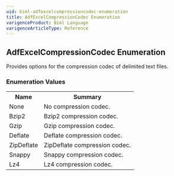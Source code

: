 ```yaml
---
uid: biml-adfexcelcompressioncodec-enumeration
title: AdfExcelCompressionCodec Enumeration
varigenceProduct: Biml Language
varigenceArticleType: Reference
---
```


## AdfExcelCompressionCodec Enumeration<div class="LanguageSummary"><div class ="SummaryItem">Provides options for the compression codec of delimited text files.</div></div><div class="EnumValueGroup">### Enumeration Values<table id="EnumValue" class="MemberList"><tbody><tr><th class="MemberNameColumnHeader">Name</th><th class="MemberSummaryColumnHeader">Summary</th></tr><tr class="cd0"><td class="MemberName">None</td><td class="MemberSummary"><div class ="SummaryItem">No compression codec.</div></td></tr><tr class="cd1"><td class="MemberName">Bzip2</td><td class="MemberSummary"><div class ="SummaryItem">Bzip2 compression codec.</div></td></tr><tr class="cd0"><td class="MemberName">Gzip</td><td class="MemberSummary"><div class ="SummaryItem">Gzip compression codec.</div></td></tr><tr class="cd1"><td class="MemberName">Deflate</td><td class="MemberSummary"><div class ="SummaryItem">Deflate compression codec.</div></td></tr><tr class="cd0"><td class="MemberName">ZipDeflate</td><td class="MemberSummary"><div class ="SummaryItem">ZipDeflate compression codec.</div></td></tr><tr class="cd1"><td class="MemberName">Snappy</td><td class="MemberSummary"><div class ="SummaryItem">Snappy compression codec.</div></td></tr><tr class="cd0"><td class="MemberName">Lz4</td><td class="MemberSummary"><div class ="SummaryItem">Lz4 compression codec.</div></td></tr></tbody></table></div>
